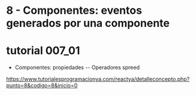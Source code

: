 # 8 - Componentes: eventos generados por una componente

# tutorial 007_01

- Componentes: propiedades
-- Operadores spreed

https://www.tutorialesprogramacionya.com/reactya/detalleconcepto.php?punto=8&codigo=8&inicio=0